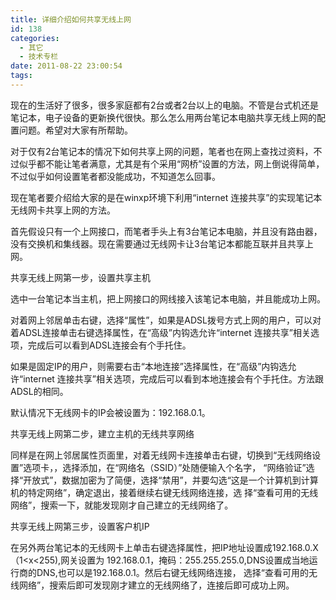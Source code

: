 ```yaml
---
title: 详细介绍如何共享无线上网
id: 138
categories:
  - 其它
  - 技术专栏
date: 2011-08-22 23:00:54
tags:
---
```


<div id="blog_text">

现在的生活好了很多，很多家庭都有2台或者2台以上的电脑。不管是台式机还是笔记本，电子设备的更新换代很快。那么怎么用两台笔记本电脑共享无线上网的配置问题。希望对大家有所帮助。

对于仅有2台笔记本的情况下如何共享上网的问题，笔者也在网上查找过资料，不过似乎都不能让笔者满意，尤其是有个采用“网桥”设置的方法，网上倒说得简单，不过似乎如何设置笔者都没能成功，不知道怎么回事。

现在笔者要介绍给大家的是在winxp环境下利用“internet 连接共享”的实现笔记本无线网卡共享上网的方法。

首先假设只有一个上网接口，而笔者手头上有3台笔记本电脑，并且没有路由器，没有交换机和集线器。现在需要通过无线网卡让3台笔记本都能互联并且共享上网。

共享无线上网第一步，设置共享主机

选中一台笔记本当主机，把上网接口的网线接入该笔记本电脑，并且能成功上网。

对着网上邻居单击右键，选择“属性”，如果是ADSL拨号方式上网的用户，可以对着ADSL连接单击右键选择属性，在“高级”内钩选允许“internet 连接共享”相关选项，完成后可以看到ADSL连接会有个手托住。

如果是固定IP的用户，则需要右击“本地连接”选择属性，在“高级”内钩选允许“internet 连接共享”相关选项，完成后可以看到本地连接会有个手托住。方法跟ADSL的相同。

默认情况下无线网卡的IP会被设置为：192.168.0.1。

共享无线上网第二步，建立主机的无线共享网络

同样是在网上邻居属性页面里，对着无线网卡连接单击右键，切换到“无线网络设置”选项卡，，选择添加，在“网络名（SSID）”处随便输入个名字， “网络验证”选择“开放式”，数据加密为了简便，选择“禁用”，并要勾选“这是一个计算机到计算机的特定网络”，确定退出，接着继续右键无线网络连接，选 择“查看可用的无线网络”，搜索一下，就能发现刚才自己建立的无线网络了。

共享无线上网第三步，设置客户机IP

在另外两台笔记本的无线网卡上单击右键选择属性，把IP地址设置成192.168.0.X（1&lt;x&lt;255),网关设置为 192.168.0.1，掩码：255.255.255.0,DNS设置成当地运行商的DNS,也可以是192.168.0.1。然后右键无线网络连接， 选择“查看可用的无线网络”，搜索后即可发现刚才建立的无线网络了，连接后即可成功上网。

</div>